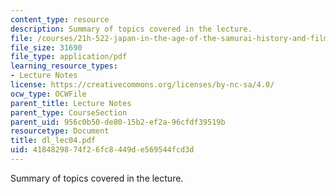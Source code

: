 ```yaml
---
content_type: resource
description: Summary of topics covered in the lecture.
file: /courses/21h-522-japan-in-the-age-of-the-samurai-history-and-film-fall-2006/4184829874f26fc8449de569544fcd3d_dl_lec04.pdf
file_size: 31690
file_type: application/pdf
learning_resource_types:
- Lecture Notes
license: https://creativecommons.org/licenses/by-nc-sa/4.0/
ocw_type: OCWFile
parent_title: Lecture Notes
parent_type: CourseSection
parent_uid: 956c0b50-de80-15b2-ef2a-96cfdf39519b
resourcetype: Document
title: dl_lec04.pdf
uid: 41848298-74f2-6fc8-449d-e569544fcd3d
---
```

Summary of topics covered in the lecture.
